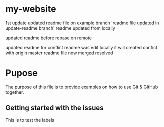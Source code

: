# my-website
1st update
updated readme file on example branch
'readme file updated in update-readme branch'
readme updated from locally

updated readme before rebase on remote

updated readme for conflict
readme was edit locally
it will created confict with origin master readme file
now merged resolved

# Pupose
 The purpose of this file is to provide examples on how to use Git & GitHub together. 
 
 ## Getting started with the issues 
 This is to test the labels
